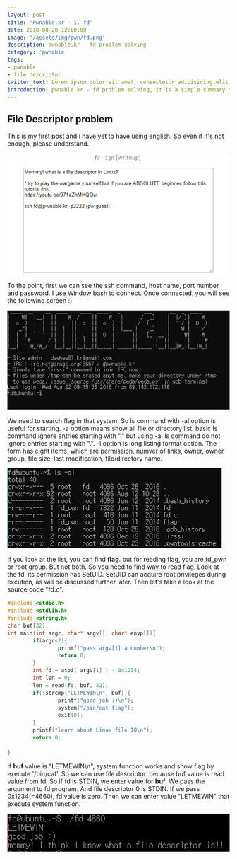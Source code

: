 ```yaml
---
layout: post
title: "Pwnable.kr - 1. fd"
date: 2018-08-20 12:00:00
image: '/assets/img/pwn/fd.png'
description: pwnable.kr - fd problem solving
category: 'pwnable'
tags:
- pwnable
- file descriptor
twitter_text: Lorem ipsum dolor sit amet, consectetur adipisicing elit.
introduction: pwnable.kr - fd problem solving, it is a simple summary that i solve the fd problem to study pwnable 
---
```



## File Descriptor problem ##

This is my first post and i have yet to have using english. So even if it's not enough, please understand.

![problem](/assets/img/pwn/fd/problem.PNG)


To the point, first we can see the ssh command, host name, port number and password. I use Window bash to connect. Once connected, you will see the following screen :)


![problem](/assets/img/pwn/fd/intro.PNG)

We need to search flag in that system. So ls command with -al option is useful for starting. -a option means show all file or directory list. basic ls command ignore entries starting with "." but using -a, ls command do not ignore entries starting with ".". -l option is long listing format option. The form has eight items, which are permission, numver of links, owner, owner group, file size, last modification, file/directory name.


![problem](/assets/img/pwn/fd/ls-al.PNG)


If you look at the list, you can find __flag__. but for reading flag, you are fd_pwn or root group. But not both. So you need to find way to read flag. Look at the fd, its permission has SetUID. SetUID can acquire root privileges during excution, as will be discussed further later. Then let's take a look at the source code "fd.c".

~~~c
#include <stdio.h>
#include <stdlib.h>
#include <string.h>
char buf[32];
int main(int argc, char* argv[], char* envp[]){
        if(argc<2){
                printf("pass argv[1] a number\n");
                return 0;
        }
        int fd = atoi( argv[1] ) - 0x1234;
        int len = 0;
        len = read(fd, buf, 32);
        if(!strcmp("LETMEWIN\n", buf)){
                printf("good job :)\n");
                system("/bin/cat flag");
                exit(0);
        }
        printf("learn about Linux file IO\n");
        return 0;

}
~~~



If __buf__ value is "LETMEWIN\n", system function works and show flag by execute '/bin/cat'. So we can use file descriptor. because buf value is read value from fd. So if fd is STDIN, we enter value for __buf__. We pass the argument to fd program. And file descriptor 0 is STDIN. If we pass 0x1234(=4660), fd value is zero. Then we can enter value "LETMEWIN" that execute system function. 

![problem](/assets/img/pwn/fd/answer.PNG)

